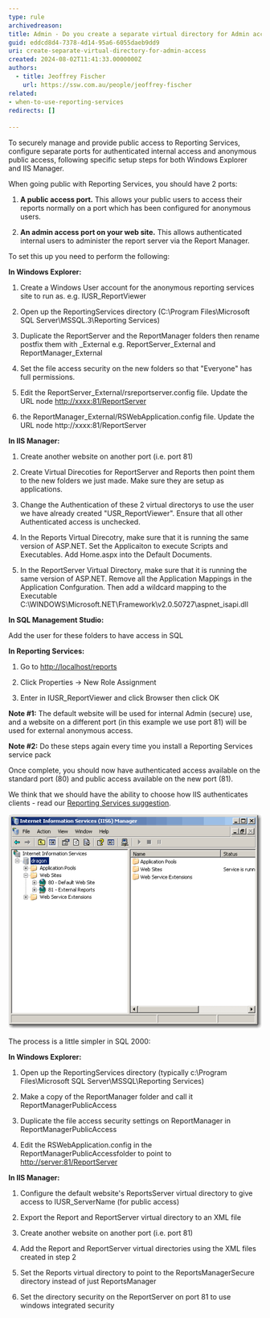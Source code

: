 ```yaml
---
type: rule
archivedreason:
title: Admin - Do you create a separate virtual directory for Admin access?
guid: eddcd8d4-7378-4d14-95a6-6055daeb9dd9
uri: create-separate-virtual-directory-for-admin-access
created: 2024-08-02T11:41:33.0000000Z
authors: 
  - title: Jeoffrey Fischer
    url: https://ssw.com.au/people/jeoffrey-fischer
related:
- when-to-use-reporting-services
redirects: []

---
```


To securely manage and provide public access to Reporting Services, configure separate ports for authenticated internal access and anonymous public access, following specific setup steps for both Windows Explorer and IIS Manager.

<!--endintro-->

When going public with Reporting Services, you should have 2 ports:

1. **A public access port.** This allows your public users to access their reports normally on a port which has been configured for anonymous users.

2. **An admin access port on your web site.** This allows authenticated internal users to administer the report server via the Report Manager.

To set this up you need to perform the following:

**In Windows Explorer:**

1. Create a Windows User account for the anonymous reporting services site to run as. e.g. IUSR_ReportViewer

2. Open up the ReportingServices directory (C:\Program Files\Microsoft SQL Server\MSSQL.3\Reporting Services)

3. Duplicate the ReportServer and the ReportManager folders then rename postfix them with _External e.g. ReportServer_External and ReportManager_External

4. Set the file access security on the new folders so that "Everyone" has full permissions.

5. Edit the ReportServer_External/rsreportserver.config file. Update the URL node <UrlRoot><http://xxxx:81/ReportServer></URlRoot>

6. the ReportManager_External/RSWebApplication.config file. Update the URL node <ReportServerUrl>http://xxxx:81/ReportServer</ReportServerUrl>

**In IIS Manager:**

1. Create another website on another port (i.e. port 81)

2. Create Virtual Direcoties for ReportServer and Reports then point them to the new folders we just made. Make sure they are setup as applications.

3. Change the Authentication of these 2 virtual directorys to use the user we have already created "USR_ReportViewer". Ensure that all other Authenticated access is unchecked.

4. In the Reports Virtual Direcotry, make sure that it is running the same version of ASP.NET. Set the Applicaiton to execute Scripts and Executables. Add Home.aspx into the Default Documents.

5. In the ReportServer Virtual Directory, make sure that it is running the same version of ASP.NET. Remove all the Application Mappings in the Application Confguration. Then add a wildcard mapping to the Executable C:\WINDOWS\Microsoft.NET\Framework\v2.0.50727\aspnet_isapi.dll

**In SQL Management Studio:**

Add the user for these folders to have access in SQL

**In Reporting Services:**

1. Go to <http://localhost/reports>

2. Click Properties -> New Role Assignment

3. Enter in IUSR_ReportViewer and click Browser then click OK

**Note #1:** The default website will be used for internal Admin (secure) use, and a website on a different port (in this example we use port 81) will be used for external anonymous access.

**Note #2:** Do these steps again every time you install a Reporting Services service pack

Once complete, you should now have authenticated access available on the standard port (80) and public access available on the new port (81).

We think that we should have the ability to choose how IIS authenticates clients - read our [Reporting Services suggestion](https://www.ssw.com.au/ssw/Standards/BetterSoftwareSuggestions/ReportingServices.aspx#authenticate).

![Figure: Create a separate virtual directory for admin access](RSVirtualDirectory.gif)

The process is a little simpler in SQL 2000:

**In Windows Explorer:**

1. Open up the ReportingServices directory (typically c:\Program Files\Microsoft SQL Server\MSSQL\Reporting Services\)

2. Make a copy of the ReportManager folder and call it ReportManagerPublicAccess

3. Duplicate the file access security settings on ReportManager in ReportManagerPublicAccess

4. Edit the RSWebApplication.config in the ReportManagerPublicAccessfolder to point to <http://server:81/ReportServer>

**In IIS Manager:**

1. Configure the default website's ReportsServer virtual directory to give access to IUSR_ServerName (for public access)

2. Export the Report and ReportServer virtual directory to an XML file

3. Create another website on another port (i.e. port 81)

4. Add the Report and ReportServer virtual directories using the XML files created in step 2

5. Set the Reports virtual directory to point to the ReportsManagerSecure directory instead of just ReportsManager

6. Set the directory security on the ReportServer on port 81 to use windows integrated security
